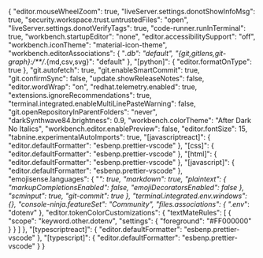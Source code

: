 {
    "editor.mouseWheelZoom": true,
    "liveServer.settings.donotShowInfoMsg": true,
    "security.workspace.trust.untrustedFiles": "open",
    "liveServer.settings.donotVerifyTags": true,
    "code-runner.runInTerminal": true,
    "workbench.startupEditor": "none",
    "editor.accessibilitySupport": "off",
    "workbench.iconTheme": "material-icon-theme",
    "workbench.editorAssociations": {
        "*.db": "default",
        "{git,gitlens,git-graph}:/**/*.{md,csv,svg}": "default"
    },
    "[python]": {
        "editor.formatOnType": true
    },
    "git.autofetch": true,
    "git.enableSmartCommit": true,
    "git.confirmSync": false,
    "update.showReleaseNotes": false,
    "editor.wordWrap": "on",
    "redhat.telemetry.enabled": true,
    "extensions.ignoreRecommendations": true,
    "terminal.integrated.enableMultiLinePasteWarning": false,
    "git.openRepositoryInParentFolders": "never",
    "darkSynthwave84.brightness": 0.9,
    "workbench.colorTheme": "After Dark No Italics",
    "workbench.editor.enablePreview": false,
    "editor.fontSize": 15,
    "tabnine.experimentalAutoImports": true,
    "[javascriptreact]": {
        "editor.defaultFormatter": "esbenp.prettier-vscode"
    },
    "[css]": {
        "editor.defaultFormatter": "esbenp.prettier-vscode"
    },
    "[html]": {
        "editor.defaultFormatter": "esbenp.prettier-vscode"
    },
    "[javascript]": {
        "editor.defaultFormatter": "esbenp.prettier-vscode"
    },
    "emojisense.languages": {
        "*": true,
        "markdown": true,
        "plaintext": {
            "markupCompletionsEnabled": false,
            "emojiDecoratorsEnabled": false
        },
        "scminput": true,
        "git-commit": true
    },
    "terminal.integrated.env.windows": {},
    "console-ninja.featureSet": "Community",
    "files.associations": {
        ".env*": "dotenv"
    },
    "editor.tokenColorCustomizations": {
        "textMateRules": [
            {
                "scope": "keyword.other.dotenv",
                "settings": {
                    "foreground": "#FF000000"
                }
            }
        ]
    },
    "[typescriptreact]": {
        "editor.defaultFormatter": "esbenp.prettier-vscode"
    },
    "[typescript]": {
        "editor.defaultFormatter": "esbenp.prettier-vscode"
    }
}